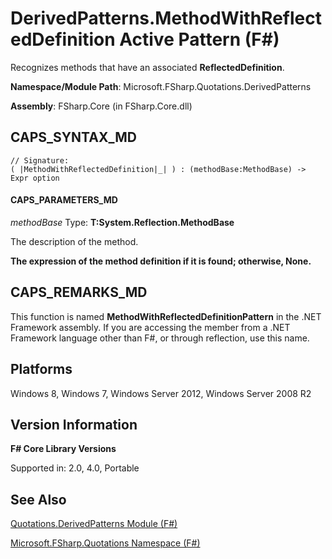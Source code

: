 # DerivedPatterns.MethodWithReflectedDefinition Active Pattern (F#)

Recognizes methods that have an associated **ReflectedDefinition**.

**Namespace/Module Path**: Microsoft.FSharp.Quotations.DerivedPatterns

**Assembly**: FSharp.Core (in FSharp.Core.dll)


## CAPS_SYNTAX_MD

```
// Signature:
( |MethodWithReflectedDefinition|_| ) : (methodBase:MethodBase) -> Expr option
```

#### CAPS_PARAMETERS_MD
*methodBase*
Type: **T:System.Reflection.MethodBase**


The description of the method.



**The expression of the method definition if it is found; otherwise, None.**
## CAPS_REMARKS_MD
This function is named **MethodWithReflectedDefinitionPattern** in the .NET Framework assembly. If you are accessing the member from a .NET Framework language other than F#, or through reflection, use this name.


## Platforms
Windows 8, Windows 7, Windows Server 2012, Windows Server 2008 R2


## Version Information
**F# Core Library Versions**

Supported in: 2.0, 4.0, Portable




## See Also
[Quotations.DerivedPatterns Module &#40;F&#35;&#41;](Quotations.DerivedPatterns+Module+%28F%23%29.md)

[Microsoft.FSharp.Quotations Namespace &#40;F&#35;&#41;](Microsoft.FSharp.Quotations+Namespace+%28F%23%29.md)

